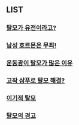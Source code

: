 
##  LIST

###  [탈모가 유전이라고?](/m03/m0301)

###  [남성 호르몬은 무죄!](/m03/m0302)

###  [운동광이 탈모가 많은 이유](/m03/m0303)

###  [고작 샴푸로 탈모 해결?](/m03/m0304)

###  [이기적 탈모](/m03/m0305)

###  [탈모의 경고](/m03/m0306)

<!--stackedit_data:
eyJoaXN0b3J5IjpbLTIxMzk5NzM4MzIsMTY2MjYyOTcxLDE2Nj
I2Mjk3MSwxNjgzMzQ2MDA3LC01MTc4MDgyMTNdfQ==
-->